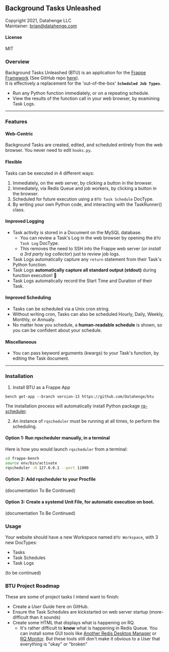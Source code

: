 ## Background Tasks Unleashed
Copyright 2021, Datahenge LLC\
Maintainer: brian@datahenge.com

#### License

MIT

### Overview
Background Tasks Unleashed (BTU) is an application for the [Frappe Framework](https://frappeframework.com/) (See GitHub repo [here](https://github.com/frappe)).\
It is effectively a replacement for the 'out-of-the-box' **`Scheduled Job Types`**.
* Run any Python function immediately, or on a repeating schedule.
* View the results of the function call in your web browser, by examining Task Logs.

----
### Features
#### Web-Centric
Background Tasks are created, edited, and scheduled entirely from the web browser.  You never need to edit `hooks.py`.

#### Flexible
Tasks can be executed in 4 different ways:
1. Immediately, on the web server, by clicking a button in the browser.
3. Immediately, via Redis Queue and job workers, by clicking a button in the browser.
5. Scheduled for future execution using a `BTU Task Schedule` DocType.
6. By writing your own Python code, and interacting with the TaskRunner() class.

#### Improved Logging
* Task activity is stored in a Document on the MySQL database.
  * You can review a Task's Log in the web browser by opening the `BTU Task Log` DocType.
  * This removes the need to SSH into the Frappe web server (*or install a 3rd party log collector*) just to review job logs.
* Task Logs automatically capture any `return` statement from their Task's Python function.
* Task Logs **automatically capture all standard output (stdout)** during function execution! 🥳
* Task Logs automatically record the Start Time and Duration of their Task.

#### Improved Scheduling
* Tasks can be scheduled via a Unix cron string.
* Without writing cron, Tasks can also be scheduled Hourly, Daily, Weekly, Monthly, or Annualy.
* No matter how you schedule, a **human-readable schedule** is shown, so you can be confident about your schedule.

#### Miscellaneous
* You can pass keyword arguments (kwargs) to your Task's function, by editing the Task document.

----
### Installation

1. Install BTU as a Frappe App
```
bench get-app --branch version-13 https://github.com/Datahenge/btu
```

The installation process will automatically install Python package [rq-scheduler](https://pypi.org/project/rq-scheduler/).

2. An instance of `rqscheduler` must be running at all times, to perform the scheduling.

#### Option 1: Run rqscheduler manually, in a terminal

Here is how you would launch `rqscheduler` from a terminal:
```bash
cd frappe-bench
source env/bin/activate
rqscheduler -H 127.0.0.1 --port 11000
```

#### Option 2: Add rqscheduler to your Procfile
(documentation To Be Continued)

#### Option 3: Create a systemd Unit File, for automatic execution on boot.
(documentation To Be Continued)

### Usage
Your website should have a new Workspace named `BTU Workspace`, with 3 new DocTypes:
  * Tasks
  * Task Schedules
  * Task Logs

(to be continued)

### BTU Project Roadmap
These are some of project tasks I intend want to finish:

* Create a *User Guide* here on GitHub.
* Ensure the Task Schedules are kickstarted on web server startup (more-difficult than it sounds)
* Create some HTML that displays what is happening on RQ.
    * It's rather difficult to **know** what is happening in Redis Queue.  You can install some GUI tools like [Another Redis Desktop Manager](https://www.electronjs.org/apps/anotherredisdesktopmanager) or [RQ Monitor](https://pypi.org/project/rqmonitor/).  But these tools still don't make it obvious to a User that everything is "okay" or "broken"
